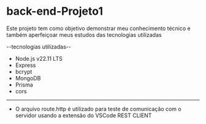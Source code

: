 # back-end-Projeto1
Este projeto tem como objetivo demonstrar meu conhecimento técnico e também aperfeiçoar meus estudos das tecnologias utilizadas

--tecnologias utilizadas--
 - Node.js v22.11 LTS
 - Express 
 - bcrypt 
 - MongoDB 
 - Prisma
 - cors
 ----------------------------
 - O arquivo route.http é utilizado para teste de comunicação com o servidor usando a extensão do VSCode REST CLIENT 
